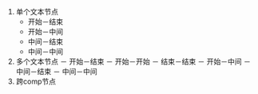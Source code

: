 1. 单个文本节点
    - 开始－结束
    - 开始－中间
    - 中间－结束
    - 中间－中间
1. 多个文本节点
    － 开始－结束
    － 开始－开始
    － 结束－结束
    － 开始－中间
    － 中间－结束
    － 中间－中间
1. 跨comp节点
